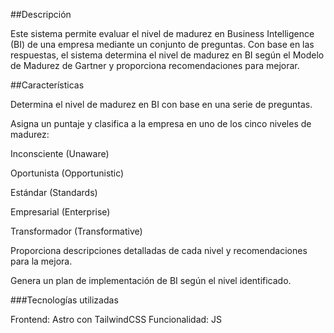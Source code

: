 ##Descripción

Este sistema permite evaluar el nivel de madurez en Business Intelligence (BI) de una empresa mediante un conjunto de preguntas. Con base en las respuestas, el sistema determina el nivel de madurez en BI según el Modelo de Madurez de Gartner y proporciona recomendaciones para mejorar.

##Características

Determina el nivel de madurez en BI con base en una serie de preguntas.

Asigna un puntaje y clasifica a la empresa en uno de los cinco niveles de madurez:

Inconsciente (Unaware)

Oportunista (Opportunistic)

Estándar (Standards)

Empresarial (Enterprise)

Transformador (Transformative)

Proporciona descripciones detalladas de cada nivel y recomendaciones para la mejora.

Genera un plan de implementación de BI según el nivel identificado.

###Tecnologías utilizadas

Frontend: Astro con TailwindCSS
Funcionalidad: JS